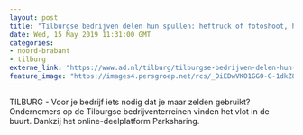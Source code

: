 ```yaml
---
layout: post
title: "Tilburgse bedrijven delen hun spullen: heftruck of fotoshoot, het is snel te vinden bij de buurman"
date: Wed, 15 May 2019 11:31:00 GMT
categories: 
- noord-brabant 
- tilburg 
externe_link: "https://www.ad.nl/tilburg/tilburgse-bedrijven-delen-hun-spullen-heftruck-of-fotoshoot-het-is-snel-te-vinden-bij-de-buurman~ab70f36d/"
feature_image: "https://images4.persgroep.net/rcs/_DiEDwVKO1GG0-G-1dkZ8DO0qPs/diocontent/147825952/_fitwidth/400/?appId=21791a8992982cd8da851550a453bd7f&quality=0.7"
---
```


TILBURG - Voor je bedrijf iets nodig dat je maar zelden gebruikt? Ondernemers op de Tilburgse bedrijventerreinen vinden het vlot in de buurt. Dankzij het online-deelplatform Parksharing.
